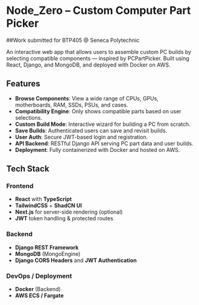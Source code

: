 # Node_Zero – Custom Computer Part Picker

##Work submitted for BTP405 @ Seneca Polytechnic

An interactive web app that allows users to assemble custom PC builds by selecting compatible components — inspired by PCPartPicker. Built using React, Django, and MongoDB, and deployed with Docker on AWS.

## Features

- **Browse Components**: View a wide range of CPUs, GPUs, motherboards, RAM, SSDs, PSUs, and cases.
- **Compatibility Engine**: Only shows compatible parts based on user selections.
- **Custom Build Mode**: Interactive wizard for building a PC from scratch.
- **Save Builds**: Authenticated users can save and revisit builds.
- **User Auth**: Secure JWT-based login and registration.
- **API Backend**: RESTful Django API serving PC part data and user builds.
- **Deployment**: Fully containerized with Docker and hosted on AWS.


## Tech Stack

### Frontend
- **React** with **TypeScript**
- **TailwindCSS** + **ShadCN UI**
- **Next.js** for server-side rendering (optional)
- **JWT** token handling & protected routes

### Backend
- **Django REST Framework**
- **MongoDB** (MongoEngine)
- **Django CORS Headers** and **JWT Authentication**

### DevOps / Deployment
- **Docker** (Backend)
- **AWS ECS / Fargate**
